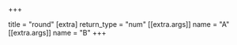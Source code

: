 +++

title = "round"
[extra]
return_type = "num"
[[extra.args]]
name = "A"
[[extra.args]]
name = "B"
+++